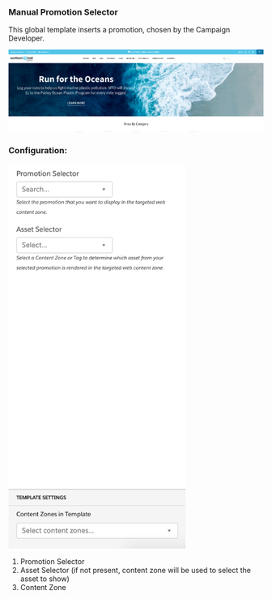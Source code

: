 ### Manual Promotion Selector

This global template inserts a promotion, chosen by the Campaign Developer.

![Manual Promotion Selector](template.png)

### Configuration:

<img src="config.png" alt="Manual Promotion Selector" width="350px"/>

1. Promotion Selector
2. Asset Selector (if not present, content zone will be used to select the asset to show)
3. Content Zone
